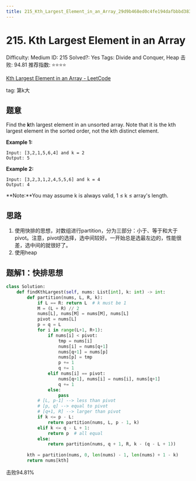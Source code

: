 ```yaml
---
title: 215_Kth_Largest_Element_in_an_Array_29d9b468ed0c4fe194dafbbbd38313b6
---
```


# 215. Kth Largest Element in an Array

Difficulty: Medium
ID: 215
Solved?: Yes
Tags: Divide and Conquer, Heap
击败: 94.81
推荐指数: ⭐⭐⭐⭐

[Kth Largest Element in an Array - LeetCode](https://leetcode.com/problems/kth-largest-element-in-an-array/)

tag: 第k大

## 题意

Find the **k**th largest element in an unsorted array. Note that it is the kth largest element in the sorted order, not the kth distinct element.

**Example 1:**

```
Input: [3,2,1,5,6,4] and k = 2
Output: 5

```

**Example 2:**

```
Input: [3,2,3,1,2,4,5,5,6] and k = 4
Output: 4
```

**Note:**You may assume k is always valid, 1 ≤ k ≤ array's length.

## 思路

1. 使用快排的思想，对数组进行partition，分为三部分：小于、等于和大于pivot。注意，pivot的选择，选中间较好。一开始总是选最左边的，性能很差，选中间的就很好了。
2. 使用heap

## 题解1：快排思想

```python
class Solution:
    def findKthLargest(self, nums: List[int], k: int) -> int:
        def partition(nums, L, R, k):
            if L == R: return L  # k must be 1
            M = (L + R) // 2
            nums[L], nums[M] = nums[M], nums[L]
            pivot = nums[L]
            p = q = L
            for i in range(L+1, R+1):
                if nums[i] < pivot:
                    tmp = nums[i]
                    nums[i] = nums[q+1]
                    nums[q+1] = nums[p]
                    nums[p] = tmp
                    p += 1
                    q += 1
                elif nums[i] == pivot:
                    nums[q+1], nums[i] = nums[i], nums[q+1]
                    q += 1
                else:
                    pass
            # [L, p-1] --> less than pivot
            # [p, q] --> equal to pivot
            # [q+1, R] --> larger than pivot
            if k <= p - L:
                return partition(nums, L, p - 1, k)
            elif k <= q - L + 1:
                return p  # all equal
            else:
                return partition(nums, q + 1, R, k - (q - L + 1))
        
        kth = partition(nums, 0, len(nums) - 1, len(nums) + 1 - k)
        return nums[kth]
```

击败94.81%